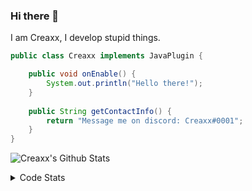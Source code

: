 ### Hi there 👋

I am Creaxx, I develop stupid things. 

```java
public class Creaxx implements JavaPlugin {

    public void onEnable() {
        System.out.println("Hello there!");
    }
    
    public String getContactInfo() {
        return "Message me on discord: Creaxx#0001";
    }
}
```

![Creaxx's Github Stats](https://github-readme-stats.vercel.app/api?username=CreaxxOG&show_icons=true&theme=dark&count_private=true)

<details>
  <summary>Code Stats</summary>

<!--START_SECTION:waka-->
![Code Time](http://img.shields.io/badge/Code%20Time-919%20hrs%2025%20mins-blue)

![Lines of code](https://img.shields.io/badge/From%20Hello%20World%20I%27ve%20Written-2%20Thousand%20lines%20of%20code-blue)

**🐱 My GitHub Data** 

> 🏆 627 Contributions in the Year 2022
 > 
> 📦 231.3 kB Used in GitHub's Storage 
 > 
> 🚫 Not Opted to Hire
 > 
> 📜 3 Public Repositories 
 > 
> 🔑 3 Private Repositories  
 > 
**I'm an Early 🐤** 

```text
🌞 Morning    15 commits     █░░░░░░░░░░░░░░░░░░░░░░░░   3.61% 
🌆 Daytime    195 commits    ███████████░░░░░░░░░░░░░░   46.99% 
🌃 Evening    185 commits    ███████████░░░░░░░░░░░░░░   44.58% 
🌙 Night      20 commits     █░░░░░░░░░░░░░░░░░░░░░░░░   4.82%

```
📅 **I'm Most Productive on Wednesday** 

```text
Monday       51 commits     ███░░░░░░░░░░░░░░░░░░░░░░   12.29% 
Tuesday      67 commits     ████░░░░░░░░░░░░░░░░░░░░░   16.14% 
Wednesday    71 commits     ████░░░░░░░░░░░░░░░░░░░░░   17.11% 
Thursday     51 commits     ███░░░░░░░░░░░░░░░░░░░░░░   12.29% 
Friday       47 commits     ██░░░░░░░░░░░░░░░░░░░░░░░   11.33% 
Saturday     59 commits     ███░░░░░░░░░░░░░░░░░░░░░░   14.22% 
Sunday       69 commits     ████░░░░░░░░░░░░░░░░░░░░░   16.63%

```


📊 **This Week I Spent My Time On** 

```text
💬 Programming Languages: 
Java                     4 hrs 25 mins       █████████████░░░░░░░░░░░░   52.8% 
Kotlin                   2 hrs 59 mins       █████████░░░░░░░░░░░░░░░░   35.68% 
XML                      28 mins             █░░░░░░░░░░░░░░░░░░░░░░░░   5.57% 
GitIgnore file           13 mins             ░░░░░░░░░░░░░░░░░░░░░░░░░   2.73% 
YAML                     9 mins              ░░░░░░░░░░░░░░░░░░░░░░░░░   1.96%

🔥 Editors: 
IntelliJ                 8 hrs 22 mins       █████████████████████████   100.0%

```

**I Mostly Code in Java** 

```text
Java                     6 repos             ███████████████░░░░░░░░░░   60.0% 
Kotlin                   3 repos             ███████░░░░░░░░░░░░░░░░░░   30.0% 
EJS                      1 repo              ██░░░░░░░░░░░░░░░░░░░░░░░   10.0%

```



 Last Updated on 13/10/2022 13:01:40 UTC
<!--END_SECTION:waka-->
</details>

